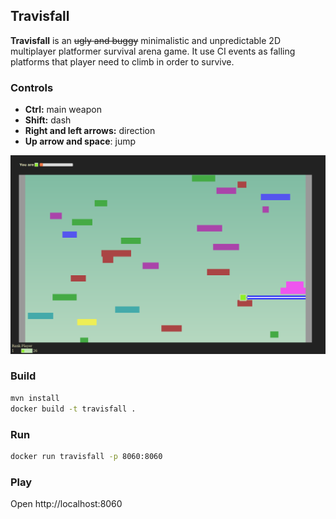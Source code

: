 ## Travisfall

**Travisfall** is an ~~ugly and buggy~~ minimalistic and unpredictable 2D multiplayer platformer survival arena game.
 It use CI events as falling platforms that player need to climb in order to survive.

### Controls

 * **Ctrl:** main weapon
 * **Shift:** dash
 * **Right and left arrows:** direction
 * **Up arrow and space**: jump

![Screenshot](/participants/nharrand/travisfall/img/screenshot.png)

### Build

```sh
mvn install
docker build -t travisfall .
```

### Run

```sh
docker run travisfall -p 8060:8060
```

### Play

Open http://localhost:8060